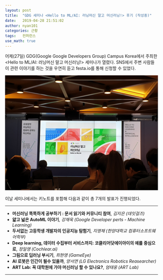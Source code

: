 ```yaml
---
layout: post
title:  "GDG 세미나 <Hello to ML/AI: 러닝머신 말고 머신러닝!> 후기 (작성중)"
date:   2019-04-28 21:51:02
author: nyan101
categories: 근황
tags:	컨퍼런스
use_math: true
---
```


어제(27일) GDG(Google Google Developers Group) Campus Korea에서 주최한 <Hello to ML/AI: 러닝머신 말고 머신러닝!> 세미나가 열렸다. SNS에서 주변 사람들이 관련 이야기를 하는 것을 우연히 듣고 festa.io를 통해 신청할 수 있었다. 

<img src="/assets/images/2019/04/GDG-screen.jpg">

이날 세미나에서는 키노트를 포함해 다음과 같이 총 7개의 발표가 진행되었다.

---

* **머신러닝 똑똑하게 공부하기 : 문서 읽기와 커뮤니티 참여**, _김지은 (데잇걸즈)_
* **얇고 넓은 AutoML 이야기**, _강재욱 (Google Developer perts - Machine Learning)_
* **두서없는 고등학생 개발자의 인공지능 탐험기**, _지영채 (한양대학교 컴퓨터소프트웨어학부)_
* **Deep learning, 데이터 수집부터 서비스까지: 코클리어닷에이아이의 예를 중심으로**, _정일영 (Cochlear.ai)_
* **그림으로 딥러닝 부시기**, _최현영 (GameEye)_
* **AI 로봇은 인간이 될수 있을까**, _양서연 (LG Electronics Robotics Reasearcher)_
* **ART Lab: 꼭 대학원에 가야 머신러닝 할 수 있나요?**, _엄태웅 (ART Lab)_

---



